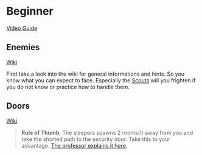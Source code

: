 # Beginner

[Video Guide](https://www.youtube.com/watch?v=UdMxvQ0Jiv8)

## Enemies

[Wiki](https://gtfo.fandom.com/wiki/Enemies)

First take a look into the wiki for general informations and hints. So you know what you can expect to face. Especially the [Scouts](https://gtfo.fandom.com/wiki/Scout) will you frighten if you do not know or practice how to handle them.

## Doors

[Wiki](https://gtfo.fandom.com/wiki/Security_Doors)

> **Rule of Thumb**: The sleepers spawns 2 rooms(!) away from you and take the shorted path to the security door. Take this to your advantage. [The professor explains it here](https://youtu.be/9XijRULTI-Y?t=263).